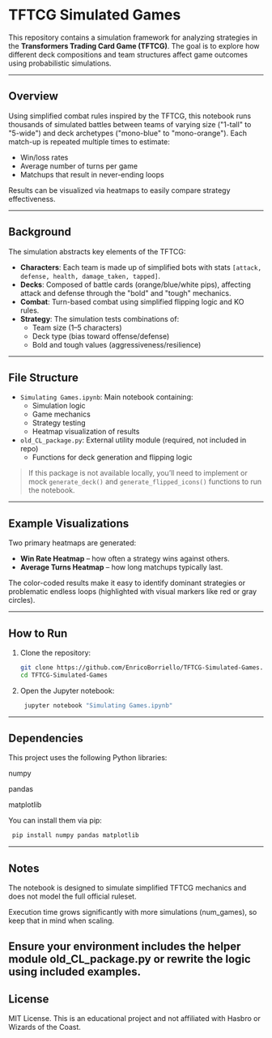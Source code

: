 # TFTCG Simulated Games

This repository contains a simulation framework for analyzing strategies in the **Transformers Trading Card Game (TFTCG)**. The goal is to explore how different deck compositions and team structures affect game outcomes using probabilistic simulations.

---

## Overview

Using simplified combat rules inspired by the TFTCG, this notebook runs thousands of simulated battles between teams of varying size ("1-tall" to "5-wide") and deck archetypes ("mono-blue" to "mono-orange"). Each match-up is repeated multiple times to estimate:

- Win/loss rates
- Average number of turns per game
- Matchups that result in never-ending loops

Results can be visualized via heatmaps to easily compare strategy effectiveness.

---

## Background

The simulation abstracts key elements of the TFTCG:

- **Characters**: Each team is made up of simplified bots with stats `[attack, defense, health, damage_taken, tapped]`.
- **Decks**: Composed of battle cards (orange/blue/white pips), affecting attack and defense through the "bold" and "tough" mechanics.
- **Combat**: Turn-based combat using simplified flipping logic and KO rules.
- **Strategy**: The simulation tests combinations of:
  - Team size (1–5 characters)
  - Deck type (bias toward offense/defense)
  - Bold and tough values (aggressiveness/resilience)

---

## File Structure

- `Simulating Games.ipynb`: Main notebook containing:
  - Simulation logic
  - Game mechanics
  - Strategy testing
  - Heatmap visualization of results
- `old_CL_package.py`: External utility module (required, not included in repo)
  - Functions for deck generation and flipping logic

> If this package is not available locally, you’ll need to implement or mock `generate_deck()` and `generate_flipped_icons()` functions to run the notebook.

---

## Example Visualizations

Two primary heatmaps are generated:

- **Win Rate Heatmap** – how often a strategy wins against others.
- **Average Turns Heatmap** – how long matchups typically last.

The color-coded results make it easy to identify dominant strategies or problematic endless loops (highlighted with visual markers like red or gray circles).

---

## How to Run

1. Clone the repository:
   ```bash
   git clone https://github.com/EnricoBorriello/TFTCG-Simulated-Games.git
   cd TFTCG-Simulated-Games

2. Open the Jupyter notebook:
   ```bash
    jupyter notebook "Simulating Games.ipynb"
---

## Dependencies
This project uses the following Python libraries:

numpy

pandas

matplotlib

You can install them via pip:
   ```bash
    pip install numpy pandas matplotlib
   ```

---

## Notes
The notebook is designed to simulate simplified TFTCG mechanics and does not model the full official ruleset.

Execution time grows significantly with more simulations (num_games), so keep that in mind when scaling.

Ensure your environment includes the helper module old_CL_package.py or rewrite the logic using included examples.
---
## License
MIT License.
This is an educational project and not affiliated with Hasbro or Wizards of the Coast.
